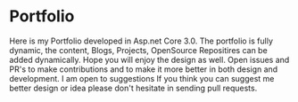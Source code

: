 # Portfolio
Here is my Portfolio  developed in Asp.net Core 3.0. The portfolio is fully dynamic, the content, Blogs, Projects, OpenSource Repositires can be added dynamically. Hope you will enjoy the design as well.
Open issues and PR's to make contributions and to make it more better in both design and development.
I am open to suggestions If you think you can suggest me better design or idea please don't hesitate in sending pull requests.
